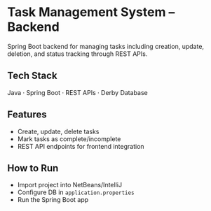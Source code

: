 # Task Management System – Backend
Spring Boot backend for managing tasks including creation, update, deletion, and status tracking through REST APIs.

## Tech Stack
Java · Spring Boot · REST APIs · Derby Database

## Features
- Create, update, delete tasks
- Mark tasks as complete/incomplete
- REST API endpoints for frontend integration

## How to Run
- Import project into NetBeans/IntelliJ
- Configure DB in `application.properties`
- Run the Spring Boot app
